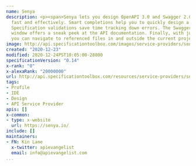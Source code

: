 ```yaml
---
name: Senya
description: <p><span>Senya lets you design OpenAPI 3.0 and Swagger 2.0 specifications
  fast and effectively. Smart completions help you to quickly design a new specification.
  Specification validations save time tracking down errors. The Swagger UI preview
  window offers a sneak peek at the API documentation. Finally, with just a click
  you can navigate to referenced files in and outside the current project.</span></p>
image: http://api.specificationtoolbox.com/images/service-providers/senya.jpg
created: "2020-12-23"
modified: 2020-12-24PST10:05:00-28800
specificationVersion: "0.14"
x-rank: "0"
x-alexaRank: "20000000"
url: http://api.specificationtoolbox.com/resources/service-providers/senya/
tags:
- Profile
- IDE
- Design
- API Service Provider
apis: []
x-common:
- type: x-website
  url: https://senya.io/
include: []
maintainers:
- FN: Kin Lane
  x-twitter: apievangelist
  email: info@apievangelist.com
...
```

